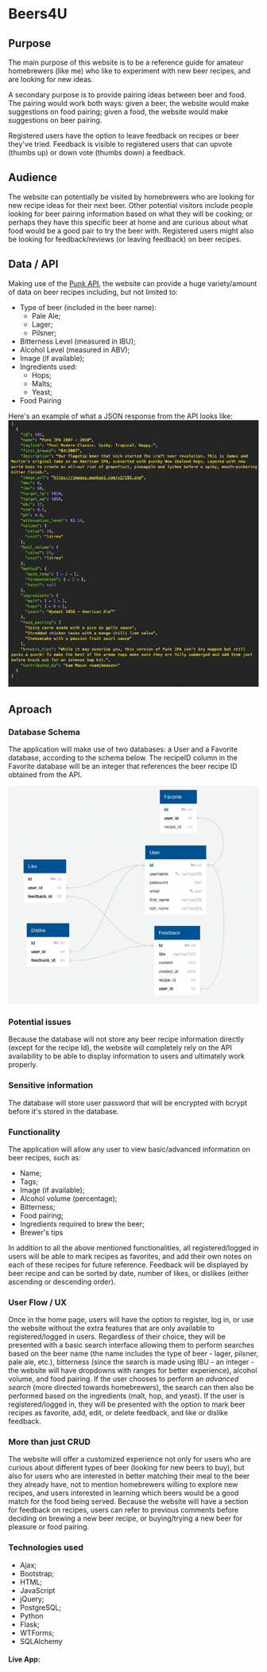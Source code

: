 # Beers4U

## Purpose
The main purpose of this website is to be a reference guide for amateur homebrewers (like me) who like to experiment with new beer recipes, and are looking for new ideas. 

A secondary purpose is to provide pairing ideas between beer and food. The pairing would work both ways: given a beer, the website would make suggestions on food pairing; given a food, the website would make suggestions on beer pairing.

Registered users have the option to leave feedback on recipes or beer they've tried. Feedback is visible to registered users that can upvote (thumbs up) or down vote (thumbs down) a feedback.  

## Audience
The website can potentially be visited by homebrewers who are looking for new recipe ideas for their next beer. Other potential visitors include people looking for beer pairing information based on what they will be cooking; or perhaps they have this specific beer at home and are curious about what food would be a good pair to try the beer with. Registered users might also be looking for feedback/reviews (or leaving feedback) on beer recipes.

## Data / API
Making use of the [Punk API](https://punkapi.com/), the website can provide a huge variety/amount of data on beer recipes including, but not limited to: 

* Type of beer (included in the beer name):
	* Pale Ale;
	* Lager; 
	* Pilsner;
* Bitterness Level (measured in IBU);
* Alcohol Level (measured in ABV);
* Image (if available);
* Ingredients used:
	* Hops;
	* Malts;
	* Yeast;
* Food Pairing

Here's an example of what a JSON response from the API looks like: 
![Example JSON response](static/example.png)

## Aproach

### Database Schema
The application will make use of two databases: a User and a Favorite database, according to the schema below. The recipeID column in the Favorite database will be an integer that references the beer recipe ID obtained from the API.

![Database Schema](static/database_schema.png)
### Potential issues
Because the database will not store any beer recipe information directly (except for the recipe Id), the website will completely rely on the API availability to be able to display information to users and ultimately work properly.

### Sensitive information
The database will store user password that will be encrypted with bcrypt before it's stored in the database.

### Functionality
The application will allow any user to view basic/advanced information on beer recipes, such as:

* Name;
* Tags;
* Image (if available);
* Alcohol volume (percentage);
* Bitterness;
* Food pairing;
* Ingredients required to brew the beer;
* Brewer's tips

In addition to all the above mentioned functionalities, all registered/logged in users will be able to mark recipes as favorites, and add their own notes on each of these recipes for future reference. Feedback will be displayed by beer recipe and can be sorted by date, number of likes, or dislikes (either ascending or descending order).

### User Flow / UX
Once in the home page, users will have the option to register, log in, or use the website without the extra features that are only available to registered/logged in users. Regardless of their choice, they will be presented with a basic search interface allowing them to perform searches based on the beer name (the name includes the type of beer - lager, pilsner, pale ale, etc.), bitterness (since the search is made using IBU - an integer - the website will have dropdowns with ranges for better experience), alcohol volume, and food pairing. If the user chooses to perform an *advanced search* (more directed towards homebrewers), the search can then also be performed based on the ingredients (malt, hop, and yeast). If the user is registered/logged in, they will be presented with the option to mark beer recipes as favorite, add, edit, or delete feedback, and like or dislike feedback. 

### More than just CRUD
The website will offer a customized experience not only for users who are curious about different types of beer (looking for new beers to buy), but also for users who are interested in better matching their meal to the beer they already have, not to mention homebrewers willing to explore new recipes, and users interested in learning which beers would be a good match for the food being served. Because the website will have a section for feedback on recipes, users can refer to previous comments before deciding on brewing a new beer recipe, or buying/trying a new beer for pleasure or food pairing.

### Technologies used

* Ajax;
* Bootstrap;
* HTML;
* JavaScript
 * jQuery;
* PostgreSQL;
* Python
 * Flask;
 * WTForms;
* SQLAlchemy

#### Live App:
